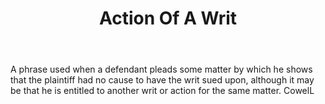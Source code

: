 ---
title: Action Of A Writ
permalink: "/definitions/action-of-a-writ.html"
body: A phrase used when a defendant pleads some matter by which he shows that the
  plaintiff had no cause to have the writ sued upon, although it may be that he is
  entitled to another writ or action for the same matter. CowelL
published_at: '2018-07-07'
layout: post
---